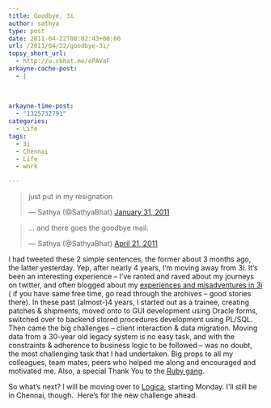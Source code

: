 ```yaml
---
title: Goodbye, 3i
author: sathya
type: post
date: 2011-04-22T08:02:43+00:00
url: /2011/04/22/goodbye-3i/
topsy_short_url:
  - http://u.sbhat.me/ePAVaF
arkayne-cache-post:
  - |
    
    
    
arkayne-time-post:
  - "1325732791"
categories:
  - Life
tags:
  - 3i
  - Chennai
  - Life
  - work

---
```

<blockquote class="twitter-tweet" data-width="550">
  <p lang="en" dir="ltr">
    just put in my resignation
  </p>
  
  <p>
    &mdash; Sathya (@SathyaBhat) <a href="https://twitter.com/SathyaBhat/status/32034160960868352">January 31, 2011</a>
  </p>
</blockquote>



<blockquote class="twitter-tweet" data-width="550">
  <p lang="en" dir="ltr">
    &#8230; and there goes the goodbye mail.
  </p>
  
  <p>
    &mdash; Sathya (@SathyaBhat) <a href="https://twitter.com/SathyaBhat/status/61016899697393664">April 21, 2011</a>
  </p>
</blockquote>



I had tweeted these 2 simple sentences, the former about 3 months ago, the latter yesterday. Yep, after nearly 4 years, I&#8217;m moving away from 3i. It&#8217;s been an interesting experience &#8211; I&#8217;ve ranted and raved about my journeys on twitter, and often blogged about my <a href="http://sathyabh.at/tag/3i/" target="_blank">experiences and misadventures in 3i</a> ( if you have same free time, go read through the archives &#8211; good stories there). In these past (almost-)4 years, I started out as a trainee, creating patches & shipments, moved onto to GUI development using Oracle forms, switched over to backend stored procedures development using PL/SQL. Then came the big challenges &#8211; client interaction & data migration. Moving data from a 30-year old legacy system is no easy task, and with the constraints & adherence to business logic to be followed &#8211; was no doubt, the most challenging task that I had undertaken. Big props to all my colleagues, team mates, peers who helped me along and encouraged and motivated me. Also, a special Thank You to the [Ruby gang][1].

So what&#8217;s next? I will be moving over to <a href="http://en.wikipedia.org/wiki/Logica" target="_blank">Logica</a>, starting Monday. I&#8217;ll still be in Chennai, though.  Here&#8217;s for the new challenge ahead.

 [1]: http://bit.ly/ehTBvU
